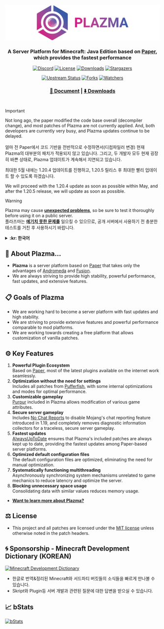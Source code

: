 <div align="center">

[![image](src/resources/title-400.png)](https://github.com/PlazmaMC/Plazma)

### A Server Platform for Minecraft: Java Edition based on [Paper](https://github.com/PaperMC/Paper), which provides the fastest performance

[![Discord](https://api.plazmamc.org/internal/cdn/discord)](https://plazmamc.org/discord)
[![License](https://api.plazmamc.org/internal/cdn/license)](LICENSE.md)
[![Downloads](https://api.plazmamc.org/internal/cdn/downloads)](https://plazmamc.org/downloads)
[![Stargazers](https://api.plazmamc.org/internal/cdn/stars)](https://github.com/PlazmaMC/Plazma/stargazers)

[![Upstream Status](https://api.plazmamc.org/internal/cdn/upstreams)](https://github.com/PlazmaMC/AlwaysUpToDate/actions)
[![Forks](https://api.plazmamc.org/internal/cdn/forks)](https://github.com/PlazmaMC/Plazma/forks)
[![Watchers](https://api.plazmamc.org/internal/cdn/watches)](https://github.com/PlazmaMC/Plazma/watchers)

[^warn]: In most cases, it works fine, but it can sometimes cause errors, so it should be used after sufficient testing.<br>대부분의 경우 정상적으로 작동하지만 때때로 오류를 일으킬 수 있으므로, 충분한 테스트를 거친 후 사용해야 합니다.
[^missing]: Some patches are still in development. There may be differences in functionality compared to stable versions.<br>일부 패치가 아직 개발중이므로, 안정 버전과 기능 차이가 있을 수 있습니다.

### [📑 Document](https://docs.plazmamc.org/) | [⬇️ Downloads](https://plazmamc.org/downloads)

#

</div>

> [!IMPORTANT]
Not long ago, the paper modified the code base overall (decompiler change), and most patches of Plazma are not currently applied.
And, both developers are currently very busy, and Plazma updates continue to be delayed.<br/><br/>
얼마 전 Paper에서 코드 기반을 전반적으로 수정하면서(디컴파일러 변경) 현재 Plazma의 대부분의 패치가 적용되지 않고 있습니다.
그리고, 두 개발자 모두 현재 굉장히 바쁜 상태로, Plazma 업데이트가 계속해서 지연되고 있습니다.

최대한 5월 내에는 1.20.4 업데이트를 진행하고, 1.20.5 릴리스 후 최대한 빨리 업데이트 할 수 있도록 하겠습니다.

We will proceed with the 1.20.4 update as soon as possible within May, and after the 1.20.5 release, we will update as soon as possible.

> [!WARNING]
Plazma may cause **<u>unexpected problems</u>**, so be sure to test it thoroughly before using it on a public server.<br>
플라즈마는 **<u>예기치 못한 문제를</u>** 일으킬 수 있으므로, 공개 서버에서 사용하기 전 충분한 테스트를 거친 후 사용하시기 바랍니다.

<details><summary><b>:kr: 한국어</b></summary>

## 💬 플라즈마란?
* **Plazma**는 [Andromeda](https://github.com/EarendelArchived/Andromeda)와 [Fusion](https://github.com/RuinedTechnologyUnify/Fusion)에서 장점만을 가져온 [Paper](https://github.com/PaperMC/Paper) 기반의 서버 플랫폼 입니다.
* 항상 높은 안정성과 강력한 성능, 빠른 업데이트, 방대한 기능을 제공하기 위하여 노력하고 있습니다.

## 📋 Plazma의 목표

* 빠른 업데이트, 높은 안정성을 가진 서버 플랫폼이 되기 위해 노력하고 있습니다.
* 모드 플랫폼 못지 않은 방대한 기능과 강력한 성능을 제공하기 위해 노력하고 있습니다.
* 바닐라의 패치도 사용자화 할 수 있는 자유로운 플랫폼을 만들기 위해 노력하고 있습니다.

## ⚙️ 주요 기능
1. **강력한 플러그인 생태계**\
   [Paper](https://github.com/PaperMC/Paper)를 기반으로 하고 있어, 인터넷에서 다운로드 가능한 대부분의 최신 플러그인인이 정상 작동합니다.
2. **설정이 필요 없는 최적화**\
   [Pufferfish](https://github.com/pufferfish-gg/Pufferfish)의 모든 패치가 포함되어 있으며, 일부 자체 최적화와 모드가 내장되어 있어 최고의 성능을 제공합니다.
3. **원하는 대로 사용자화하는 게임**\
   Plazma에 포함된 [Purpur](https://github.com/PurpurMC/Purpur)는 게임의 전반적인 속성을 수정할 수 있게 해줍니다.
4. **안전하게 플레이하는 서버**\
   [No Chat Reports](https://github.com/Aizistral-Studios/No-Chat-Reports)가 포함되어 있어 1.19부터 추가된 Mojang의 채팅 신고 시스템을 비활성화 할 수 있으며, 진단 정보 수집기가 완전 제거되어 추적 없는 안전한 서버를 플레이 할 수 있습니다.
5. **가장 빠른 업데이트**\
   [AlwaysUpToDate](https://github.com/PlazmaMC/AlwaysUpToDate)는 Plazma의 포함 패치가 항상 최신으로 유지될 수 있도록 해서, Paper 기반 서버 플랫폼 중에서 가장 빠른 업데이트를 제공하고 있습니다.
6. **기본 구성 파일 최적화**\
   기본 적용되는 구성 파일이 최적화되어 있어, 직접 구성 파일을 최적화 하지 않아도 됩니다.
7. **체계적으로 작동하는 멀티스레드**\
   게임의 메커니즘과 관계 없는 시스템 메커니즘을 비동기화 하여, 지연 시간을 줄여 서버를 최적화 합니다.
8. **불필요한 공간의 사용 차단**\
   비슷한 값을 가진 데이터를 모두 하나로 합쳐 메모리 사용량을 줄입니다.
- **[Plazma에 대해 더 알아보고 싶다면?](https://docs.plazmamc.org/v/ko/plazma/about/patches-list)**

## ⚖️ License
- 패치 파일 상단에 명시되지 않은 한 **본 프로젝트 및 모든 패치는 [MIT 라이선스](LICENSE.md)에 따라 허가됩니다.**
</details>

## 💬 About Plazma...

- **Plazma** is a server platform based on [Paper](https://github.com/PaperMC/Paper) that takes only the advantages of [Andromeda](https://github.com/EarendelArchived/Andromeda) and [Fusion](https://github.com/RuinedTechnologyUnify/Fusion).
- We are always striving to provide high stability, powerful performance, fast updates, and extensive features.

## 📋 Goals of Plazma

- We are working hard to become a server platform with fast updates and high stability.
- We are striving to provide extensive features and powerful performance comparable to mod platforms.
- We are working towards creating a free platform that allows customization of vanilla patches.

## ⚙️ Key Features

1. **Powerful Plugin Ecosystem**\
   Based on [Paper](https://github.com/PaperMC/Paper), most of the latest plugins available on the internet work seamlessly.
2. **Optimization without the need for settings**\
   Includes all patches from [Pufferfish](https://github.com/pufferfish-gg/Pufferfish), with some internal optimizations and modes for optimal performance.
3. **Customizable gameplay**\
   [Purpur](https://github.com/PurpurMC/Purpur) included in Plazma allows modification of various game attributes.
4. **Secure server gameplay**\
   Includes [No Chat Reports](https://github.com/Aizistral-Studios/No-Chat-Reports) to disable Mojang's chat reporting feature introduced in 1.19, and completely removes diagnostic information collectors for a traceless, secure server gameplay.
5. **Fastest updates**\
   [AlwaysUpToDate](https://github.com/PlazmaMC/AlwaysUpToDate) ensures that Plazma's included patches are always kept up to date, providing the fastest updates among Paper-based server platforms.
6. **Optimized default configuration files**\
   The default configuration files are optimized, eliminating the need for manual optimization.
7. **Systematically functioning multithreading**\
   Asynchronously synchronizing system mechanisms unrelated to game mechanics to reduce latencry and optimize the server.
8. **Blocking unnecessary space usage**\
   Consolidating data with similar values reduces memory usage.
- **[Want to learn more about Plazma?](https://docs.plazmamc.org/plazma/about/patches-list)**

## ⚖️ License
- This project and all patches are licensed under the [MIT license](LICENSE.md) unless otherwise noted in the patch headers.

## 🌀 Sponsorship - Minecraft Development Dictionary (KOREAN)
[![Minecraft Development Dictionary](https://img.shields.io/discord/911980670123905054?color=%239c91fd&label=MDD%20%28CLICK%20TO%20JOIN%29&logo=discord&style=for-the-badge&logoColor=ffffff)](https://discord.gg/AZwXTA9Pgx)
- 한글로 번역&정리된 Minecraft와 서드파티 버킷들의 소식들을 빠르게 만나볼 수 있습니다.
- Skript와 Plugin등 서버 개발과 관련된 질문에 대한 답변을 받으실 수 있습니다.

## 📈 bStats
[![bStats](https://api.plazmamc.org/internal/cdn/bstats)](https://bstats.org/plugin/server-implementation/Plazma)
